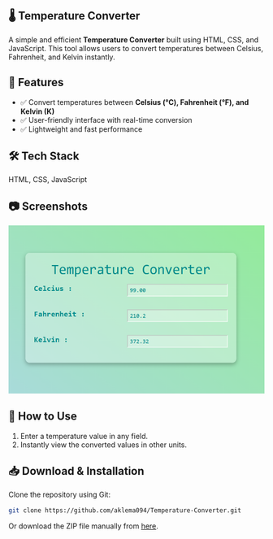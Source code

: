 ## 🌡️ Temperature Converter  

A simple and efficient **Temperature Converter** built using HTML, CSS, and JavaScript. This tool allows users to convert temperatures between Celsius, Fahrenheit, and Kelvin instantly.  

## 🚀 Features  
- ✅ Convert temperatures between **Celsius (°C), Fahrenheit (°F), and Kelvin (K)**  
- ✅ User-friendly interface with real-time conversion  
- ✅ Lightweight and fast performance  

## 🛠 Tech Stack  
HTML, CSS, JavaScript  

## 📷 Screenshots  
![Temperature Converter Screenshot](image/temp.png)  

## 📌 How to Use  
1. Enter a temperature value in any field.    
2. Instantly view the converted values in other units.  

## 📥 Download & Installation  
Clone the repository using Git:  
```bash
git clone https://github.com/aklema094/Temperature-Converter.git
```  
Or download the ZIP file manually from [here](https://github.com/aklema094/Temperature-Converter/archive/refs/heads/main.zip).  
